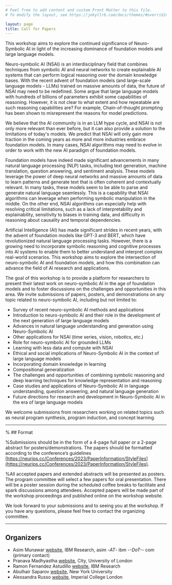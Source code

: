 ```yaml
---
# Feel free to add content and custom Front Matter to this file.
# To modify the layout, see https://jekyllrb.com/docs/themes/#overriding-theme-defaults

layout: page
title: Call for Papers
---
```


This workshop aims to explore the continued significance of Neuro-Symbolic AI
in light of the increasing dominance of foundation models and large language
models.

Neuro-symbolic AI (NSAI) is an interdisciplinary field that combines techniques from symbolic AI and neural networks to create explainable AI systems that can perform logical reasoning over the domain knowledge bases. With the recent advent of foundation models (and large-scale language models - LLMs) trained on massive amounts of data, the future of NSAI may need to be redefined. Some argue that large language models with hundreds of billions of parameters exhibit some capabilities of reasoning. However, it is not clear to what extent and how repeatable are such reasoning capabilities are? For example, Chain-of-thought prompting has been shown to misrepresent the reasons for model predictions.

We believe that the AI community is in an LLM hype cycle, and NSAI is not only more relevant than ever before, but it can also provide a solution to the limitations of today's models. We predict that NSAI will only gain more traction in the coming years as more and more industries embrace foundation models. In many cases, NSAI algorithms may need to evolve in order to work with the new AI paradigm of foundation models.

Foundation models have indeed made significant advancements in many natural language processing (NLP) tasks, including text generation, machine translation, question answering, and sentiment analysis. These models leverage the power of deep neural networks and massive amounts of data to learn patterns and generate text that is often coherent and contextually relevant. In many tasks, these models seem to be able to parse and generate natural language seamlessly. This is a capability that NSAI algorithms can leverage when performing symbolic manipulation in the middle. On the other end, NSAI algorithms can especially help with resolving critical limitations, such as a lack of interpretability and explainability, sensitivity to biases in training data, and difficulty in reasoning about causality and temporal dependencies.

Artificial Intelligence (AI) has made significant strides in recent years, with the advent of foundation models like GPT-3 and BERT, which have revolutionized natural language processing tasks. However, there is a growing need to incorporate symbolic reasoning and cognitive processes into AI systems to enable them to better understand and interpret complex real-world scenarios. This workshop aims to explore the intersection of neuro-symbolic AI and foundation models, and how this combination can advance the field of AI research and applications.


The goal of this workshop is to provide a platform for researchers to present their latest work on neuro-symbolic AI in the age of foundation models and to foster discussions on the challenges and opportunities in this area. We invite submissions of papers, posters, and demonstrations on any topic related to neuro-symbolic AI, including but not limited to:

- Survey of recent neuro-symbolic AI methods and applications
- Introduction to neuro-symbolic AI and their role in the development of the next generation of large language models
- Advances in natural language understanding and generation using Neuro-Symbolic AI
- Other applications for NSAI (time series, vision, robotics, etc.)
- Role for neuro-symbolic AI for grounded LLMs
- Learning with less data and compute with NSAI
- Ethical and social implications of Neuro-Symbolic AI in the context of large language models
- Incorporating domain knowledge in learning
- Compositional generalization
- The challenges and opportunities of combining symbolic reasoning and deep learning techniques for knowledge representation and reasoning
- Case studies and applications of Neuro-Symbolic AI in language understanding, question answering, and natural language generation
- Future directions for research and development in Neuro-Symbolic AI in the era of large language models

We welcome submissions from researchers working on related topics such as neural program synthesis, program induction, and concept learning.

---

% ## Format

%Submissions should be in the form of a 4-page full paper or a 2-page abstract for posters/demonstrations. The papers should be formatted according to the conference’s guidelines [https://neurips.cc/Conferences/2023/PaperInformation/StyleFiles](https://neurips.cc/Conferences/2023/PaperInformation/StyleFiles).

%All accepted papers and extended abstracts will be presented as posters. The program committee will select a few papers for oral presentation. There will be a poster session during the scheduled coffee breaks to facilitate and spark discussions among attendees. Accepted papers will be made part of the workshop proceedings and published online on the workshop website.

We look forward to your submissions and to seeing you at the workshop. If you have any questions, please feel free to contact the organizing committee.

---

## Organizers

- Asim Munawar [website](https://research.ibm.com/people/asim-munawar), IBM Research, asim -*AT*- ibm -*-DoT-*- com (primary contact)
- Pranava Madhyastha [website](https://www.city.ac.uk/about/people/academics/pranava-madhyastha), City, University of London
- Ramon Fernandez Astudillo [website](https://mitibmwatsonailab.mit.edu/people/ramon-fernandez-astudillo/), IBM Research
- Abulhair Saparov [website](https://asaparov.org/), New York University
- Alessandra Russo [website](https://wp.doc.ic.ac.uk/arusso/), Imperial College London
